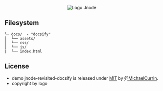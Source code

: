 <!-- TODO: Update with your values. -->

<p align="center">
  <img src="https://avatars.githubusercontent.com/u/102882063?s=200&v=4" alt="Logo Jnode"/>
</p>

## Filesystem
```
└─ docs/  - "docsify"
│  └── assets/
│  └── css/
│  └── js/
|  └── index.html
```

## License
- demo jnode-revisited-docsify is released under [MIT](/LICENSE) by [@MichaelCurrin](https://github.com/MichaelCurrin).
- copyright by logo 


<!---

{% comment %} 
    These commments will not include inside the source.
{% endcomment %}

# Documentation Jnode with Docsify.js
> Starter template for a Markdown-based docs site

!-- TODO: Update repo links and change license type if needed. --
[![GitHub tag](https://img.shields.io/github/tag/MichaelCurrin/docsify-js-template.svg)](https://GitHub.com/MichaelCurrin/docsify-js-template/tags/)
[![License](https://img.shields.io/badge/License-MIT-blue.svg)](https://github.com/MichaelCurrin/docsify-js-template/blob/master/README#license)

[![Made with latest Docsify](https://img.shields.io/npm/v/docsify/latest?label=docsify)](https://docsify.js.org/)


!-- TODO: You can delete the About and Create a Docsify site sections if you create a new project from this template --

## About

This is a template for a simple but elegant docs site built on _Docsify_ which magically turns your markdown in your `docs` directory into a docs site. 

This is a statically-built site - just commit and push and your Github Pages site will re-deploy.

_Docsify.js_ runs as a _Single-Page Application_ on `index.html` - it relies on JavaScript to pull in content from markdown file, within the app shell. This gives a modern progressive web-app experience for instant page loads. But, this **not** SEO-friendly as crawlers don't like to or can't load JavaScript. So use a static site instead if you need to be found on search engines.

If you want learn about _Docsify_ and how to customize a docs like this, follow this tutorial:

<div align="center">
    <a href="https://michaelcurrin.github.io/docsify-js-tutorial/">
        <img src="https://img.shields.io/badge/Teach_me-DocsifyJS_tutorial-blue" 
            alt="DocsifyJS tutorial badge"
            title="Go to tutorial">
    </a>
</div>


## Create a Docsify site
> How to create your own docs site like this one

Click the button below to create your own copy of this repo.

<div align="center">
    <a href="https://github.com/MichaelCurrin/docsify-js-template/generate">
        <img src="https://img.shields.io/badge/Generate-Use_this_template-2ea44f?style=for-the-badge" 
            alt="Use this template"
            title="Create repo from template">
    </a>
</div>

<br>

Then follow instructions in the original GitHub repo linked below. The `README.md` file covers how to set up docs site like this one.

<div align="center">
    <a href="https://github.com/MichaelCurrin/docsify-js-template">
        <img src="https://img.shields.io/static/v1?label=MichaelCurrin&message=docsify-js-template&color=blue&style=for-the-badge&logo=github" 
            alt="MichaelCurrin - docsify-js-template"
            title="Go to template repo">
    </a>
</div>


## Preview

_TODO: Complete with your content - such as a screenshot of your app or command-line usage. You can also rename Preview to Sample._


## Installation

_TODO: Add your instructions here or link to an installation.md page._


## Usage

_TODO: Add your instructions here or link to a usage.md page._


## Demo

This section showcases some functionality of Docsify.

```bash
echo "Hello, World"
```

> Sample quote

?> Sample hint

!> Sample warning 

# DocsifyJS Template 📒 🕸
> Starter template for a Markdown-based docs site

[![GitHub tag](https://img.shields.io/github/tag/MichaelCurrin/docsify-js-template)](https://github.com/MichaelCurrin/docsify-js-template/tags/?include_prereleases&sort=semver)
[![License](https://img.shields.io/badge/License-MIT-blue)](#license)

[![Made with latest Docsify](https://img.shields.io/badge/docsify-v4-blue?label=docsify)](https://docsify.js.org/ "Go to Docsify website")
[![Hosted with GH Pages](https://img.shields.io/badge/Hosted_with-GitHub_Pages-blue?logo=github&logoColor=white)](https://pages.github.com/ "Go to GitHub Pages docs")


## Preview

<div align="center">
    <a href="https://michaelcurrin.github.io/docsify-js-template/">
        <img src="/sample.png" alt="Sample screenshot" alt="Go to website" width="500" />
    </a>
</div>

<br>

<div align="center">

[![View site - GH Pages](https://img.shields.io/badge/View_site-GH_Pages-blue?style=for-the-badge)](https://michaelcurrin.github.io/docsify-js-template/ "Go to website")

Instead of forking, rather make a new repo using this template button:

[![Use this template](https://img.shields.io/badge/Generate-Use_this_template-2ea44f?style=for-the-badge)](https://github.com/MichaelCurrin/docsify-js-template/generate)

</div>

If you want to improve the original template, then fork it and make a PR.


## Features

- 🏭 Template for a SPA modern docs site.
- 📗 Use your awesome project's _existing_ markdown files.
- 🤩 Light on code – just add a single HTML file and optionally add cover page and navbar config.
- 🚀 Easy to host as a static site on GitHub Pages. No build step needed.


## Purpose
> How to use this project

- Create a **new repo** from the template and host it on GitHub Pages immediately. This is good for trying out Docsify or building a site project from scratch.
- Use this project as a **base** - follow instructions to download just the necessary files to your _existing_ repo's `docs` directory
- View the **live** demo site to see what you'll get.

For more info on Docsify, see my [DocsifyJS Tutorial][]. That covers intro to DocsifyJS, including installation, running and configuration. If you look at the repo, that has has more content and configuration than this relatively plain template site.

[DocsifyJS Tutorial]: https://michaelcurrin.github.io/docsify-js-tutorial/#/


## How to use Docsify in your projects

### Copy files

Use one of the approaches below to setup Docsify in your own project.

#### A. Use this template

Create a _new_ forked project based on this template  by clicking the button below. You'll get a fork in your own repo.

[![Use this template](https://img.shields.io/badge/Use_this_template-2ea44f)](https://github.com/MichaelCurrin/docsify-js-template/generate)

You could start adding code outside of the _docs_ directory, however this project is intended as a standalone docs site which can be configured for experimentation and used as reference.

#### B. Add Docsify to an existing project's docs directory

This will copy the contents of the docs directory from Github to the current folder - ideal if there is an existing project and you want to add to _Docsify_ it.

1. Ensure you have `curl` command installed. Or use `wget`.
2. Navigate to your project's `docs` folder.
    ```sh
    cd my-project/docs
    ```
3. Download necessary files in the template [docs](/docs) directory to your project using this two-line command. (The `-O` flag will save the files locally, keeping the original filenames.)
    ```sh
    REPO_DOCS='https://raw.githubusercontent.com/MichaelCurrin/docsify-js-template/master/docs/'
    curl $REPO_DOCS\{_coverpage.md,_sidebar.md,.nojekyll,index.html,README.md\} -O
    ```

### Customize

You can use your IDE to do find and replace across files.

Use the convenient [replace.sh](/replace.sh) script in this repo to replace the template's values with your own.


1. Find the script.
    - If you used the template button, you've already got it.
    - If adding content to your existing project's docs, copy script to your project **root** (not docs directory)
        ```sh
        curl 'https://raw.githubusercontent.com/MichaelCurrin/docsify-js-template/master/replace.sh' -O
        chmod +x ./replace.sh
        ```
2. Modify the `MY_` values then run this script to replace the template's value with your own.
3. Run the script from the **project root** against yours docs directory.
   ```sh
   ./replace.sh
   ```
4. The script can be deleted after you use it.

Now complete any remaining TODO items in the files.

### Use template readme

If you clicked _Use this template_, followed the customize steps above, then the last thing to do is replace the project's README.md file with the template one.

```sh
mv README.template.md README.md
```

Then customize README.md as your own project.


## Set up and run

### Remote use

Whatever approach you use to set up a `docs` directory, you can use your own project or a forked template and serve your site on platform like  GiHhub Pages or Netlify.

This template still works fine as a standalone online demo of _Docsify_ that you can tweak. In a real project, you'd add your code at the repo root, outside of `docs`. Or you could move your docs site to the repo root on the `gh-pages` branch for GH Pages.

### Serve locally

Follow this [gist](https://gist.github.com/MichaelCurrin/4c8060dcc9d8841f842eeebc7a1436d8) so you can view the docs site on a local webserver.

Go to my [DocsifyJS Tutorial - Serve locally](https://michaelcurrin.github.io/docsify-js-tutorial/#/?id=serve-a-docsify-site-locally) for more info on what DocsifyJS is and how to use it.


## Related projects

A template using Docsify Themeable. It is a Docsify site but easier to use, it is prettier (in my opinion), and supports a theme system that is more advanced than that in Docsify.

- [![MichaelCurrin - docsify-themeable-quickstart](https://img.shields.io/static/v1?label=MichaelCurrin&message=docsify-themeable-quickstart&color=blue&logo=github)](https://github.com/MichaelCurrin/docsify-themeable-quickstart)

A template for Vue-based docs site. Except it uses VuePress to render a static site (better for SEO) rather than as a Single-Page Application like Docsify.
 
- [![MichaelCurrin - vuepress-quickstart](https://img.shields.io/static/v1?label=MichaelCurrin&message=vuepress-quickstart&color=blue&logo=github)](https://github.com/MichaelCurrin/vuepress-quickstart)

A template for a Vue-based app.

- [![MichaelCurrin - vue-quickstart](https://img.shields.io/static/v1?label=MichaelCurrin&message=vue-quickstart&color=blue&logo=github)](https://github.com/MichaelCurrin/vue-quickstart)

--- 

-->
